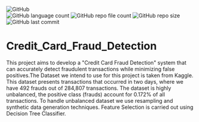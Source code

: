 ![GitHub](https://img.shields.io/github/license/psvkaushik/Credit_Card_Fraud_Detection?color=brightgreen&style=flat) <br/>
![GitHub language count](https://img.shields.io/github/languages/count/psvkaushik/Credit_Card_Fraud_Detection?style=flat) ![GitHub repo file count](https://img.shields.io/github/directory-file-count/psvkaushik/Credit_Card_Fraud_Detection?style=flat) ![GitHub repo size](https://img.shields.io/github/repo-size/psvkaushik/Credit_Card_Fraud_Detection?style=flat) <br/>
 ![GitHub last commit](https://img.shields.io/github/last-commit/psvkaushik/Credit_Card_Fraud_Detection?style=flat)






# Credit_Card_Fraud_Detection

This project aims to develop a "Credit Card Fraud Detection" system that can accurately detect fraudulent transactions while minimizing false positives.The Dataset we intend to use for this project is taken from Kaggle. This dataset presents transactions that occurred in two days, where we have 492 frauds out of 284,807 transactions. The dataset is highly unbalanced, the positive class (frauds) account for 0.172% of all transactions. To handle unbalanced dataset we use resampling and synthetic data generation techniques. Feature Selection is carried out using Decision Tree Classifier.



